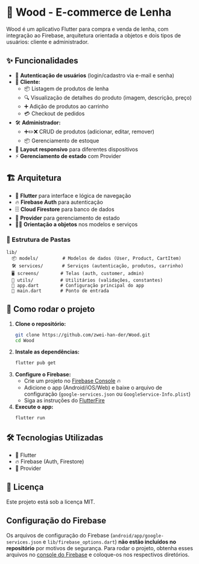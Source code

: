 # 🌲 Wood - E-commerce de Lenha

Wood é um aplicativo Flutter para compra e venda de lenha, com integração ao Firebase, arquitetura orientada a objetos e dois tipos de usuários: cliente e administrador.

## ✨ Funcionalidades

- 🔐 **Autenticação de usuários** (login/cadastro via e-mail e senha)
- 🛒 **Cliente:**
  - 📦 Listagem de produtos de lenha
  - 🔍 Visualização de detalhes do produto (imagem, descrição, preço)
  - ➕ Adição de produtos ao carrinho
  - 💳 Checkout de pedidos
- 🛠️ **Administrador:**
  - ➕✏️❌ CRUD de produtos (adicionar, editar, remover)
  - 📦 Gerenciamento de estoque
- 📱 **Layout responsivo** para diferentes dispositivos
- ⚡ **Gerenciamento de estado** com Provider

## 🏗️ Arquitetura

- 💙 **Flutter** para interface e lógica de navegação
- 🔥 **Firebase Auth** para autenticação
- 🗄️ **Cloud Firestore** para banco de dados
- 🧩 **Provider** para gerenciamento de estado
- 🧑‍💻 **Orientação a objetos** nos modelos e serviços

### 📁 Estrutura de Pastas
```
lib/
  📦 models/         # Modelos de dados (User, Product, CartItem)
  🛠️ services/       # Serviços (autenticação, produtos, carrinho)
  🖥️ screens/        # Telas (auth, customer, admin)
  🧰 utils/          # Utilitários (validações, constantes)
  🏁 app.dart        # Configuração principal do app
  🚀 main.dart       # Ponto de entrada
```

## 🚀 Como rodar o projeto

1. **Clone o repositório:**
   ```sh
   git clone https://github.com/zwei-han-der/Wood.git
   cd Wood
   ```
2. **Instale as dependências:**
   ```sh
   flutter pub get
   ```
3. **Configure o Firebase:**
   - Crie um projeto no [Firebase Console](https://console.firebase.google.com/) 🔥
   - Adicione o app (Android/iOS/Web) e baixe o arquivo de configuração (`google-services.json` ou `GoogleService-Info.plist`)
   - Siga as instruções do [FlutterFire](https://firebase.flutter.dev/docs/overview/)
4. **Execute o app:**
   ```sh
   flutter run
   ```

## 🛠️ Tecnologias Utilizadas
- 💙 Flutter
- 🔥 Firebase (Auth, Firestore)
- 🧩 Provider

## 📄 Licença
Este projeto está sob a licença MIT.

## Configuração do Firebase

Os arquivos de configuração do Firebase (`android/app/google-services.json` e `lib/firebase_options.dart`) **não estão incluídos no repositório** por motivos de segurança. Para rodar o projeto, obtenha esses arquivos no [console do Firebase](https://console.firebase.google.com/) e coloque-os nos respectivos diretórios.
